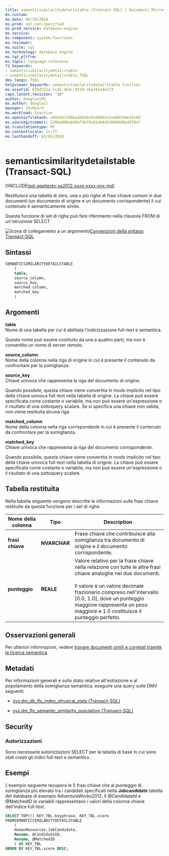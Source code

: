 ```yaml
---
title: semanticsimilaritydetailstable (Transact-SQL) | Documenti Microsoft
ms.custom: 
ms.date: 06/10/2016
ms.prod: sql-non-specified
ms.prod_service: database-engine
ms.service: 
ms.component: system-functions
ms.reviewer: 
ms.suite: sql
ms.technology: database-engine
ms.tgt_pltfrm: 
ms.topic: language-reference
f1_keywords:
- semanticsimilaritydetailstable
- semanticsimilaritydetailstable_TSQL
dev_langs: TSQL
helpviewer_keywords: semanticsimilaritydetailstable function
ms.assetid: 038d751a-fca5-4b4c-9129-cba741a4e173
caps.latest.revision: "16"
author: douglaslMS
ms.author: douglasl
manager: jhubbard
ms.workload: Inactive
ms.openlocfilehash: c602d6119bba1b828c9c68853c2ed60249e33c60
ms.sourcegitcommit: 2208a909ab09af3b79c62e04d3360d4d9ed970a7
ms.translationtype: MT
ms.contentlocale: it-IT
ms.lasthandoff: 01/02/2018
---
```

# <a name="semanticsimilaritydetailstable-transact-sql"></a>semanticsimilaritydetailstable (Transact-SQL)
[!INCLUDE[tsql-appliesto-ss2012-xxxx-xxxx-xxx-md](../../includes/tsql-appliesto-ss2012-xxxx-xxxx-xxx-md.md)]

  Restituisce una tabella di zero, una o più righe di frasi chiave comuni in due documenti (un documento di origine e un documento corrispondente) il cui contenuto è semanticamente simile.  
  
 Questa funzione di set di righe può fare riferimento nella clausola FROM di un'istruzione SELECT 
  
 ![Icona di collegamento a un argomento](../../database-engine/configure-windows/media/topic-link.gif "Icona di collegamento a un argomento")[Convenzioni della sintassi Transact-SQL](../../t-sql/language-elements/transact-sql-syntax-conventions-transact-sql.md)  
  
## <a name="syntax"></a>Sintassi  
  
```sql  
SEMANTICSIMILARITYDETAILSTABLE  
    (  
    table,  
    source_column,  
    source_key,  
    matched_column,  
    matched_key  
    )  
```  
  
##  <a name="Arguments"></a> Argomenti  
 **table**  
 Nome di una tabella per cui è abilitata l'indicizzazione full-text e semantica.  
  
 Questo nome può essere costituito da una a quattro parti, ma non è consentito un nome di server remoto.  
  
 **source_column**  
 Nome della colonna nella riga di origine in cui è presente il contenuto da confrontare per la somiglianza.  
  
 **source_key**  
 Chiave univoca che rappresenta la riga del documento di origine.  
  
 Quando possibile, questa chiave viene convertita in modo implicito nel tipo della chiave univoca full-text nella tabella di origine. La chiave può essere specificata come costante o variabile, ma non può essere un'espressione o il risultato di una sottoquery scalare. Se si specifica una chiave non valida, non viene restituita alcuna riga.  
  
 **matched_column**  
 Nome della colonna nella riga corrispondente in cui è presente il contenuto da confrontare per la somiglianza.  
  
 **matched_key**  
 Chiave univoca che rappresenta la riga del documento corrispondente.  
  
 Quando possibile, questa chiave viene convertita in modo implicito nel tipo della chiave univoca full-text nella tabella di origine. La chiave può essere specificata come costante o variabile, ma non può essere un'espressione o il risultato di una sottoquery scalare.  
  
## <a name="table-returned"></a>Tabella restituita  
 Nella tabella seguente vengono descritte le informazioni sulle frasi chiave restituite da questa funzione per i set di righe.  
  
|Nome della colonna|Tipo|Description|  
|------------------|----------|-----------------|  
|**frasi chiave**|**NVARCHAR**|Frase chiave che contribuisce alla somiglianza tra documento di origine e il documento corrispondente.|  
|**punteggio**|**REALE**|Valore relativo per la frase chiave nella relazione con tutte le altre frasi chiave analoghe nei due documenti.<br /><br /> Il valore è un valore decimale frazionario compreso nell'intervallo [0.0, 1.0], dove un punteggio maggiore rappresenta un peso maggiore e 1.0 costituisce il punteggio perfetto.|  
  
## <a name="general-remarks"></a>Osservazioni generali  
 Per ulteriori informazioni, vedere [trovare documenti simili e correlati tramite la ricerca semantica](../../relational-databases/search/find-similar-and-related-documents-with-semantic-search.md).  
  
## <a name="metadata"></a>Metadati  
 Per informazioni generali e sullo stato relative all'estrazione e al popolamento della somiglianza semantica, eseguire una query sulle DMV seguenti:  
  
-   [sys.dm_db_fts_index_physical_stats &#40;Transact-SQL&#41;](../../relational-databases/system-dynamic-management-views/sys-dm-db-fts-index-physical-stats-transact-sql.md)  
  
-   [sys.dm_fts_semantic_similarity_population &#40;Transact-SQL&#41;](../../relational-databases/system-dynamic-management-views/sys-dm-fts-semantic-similarity-population-transact-sql.md)  
  
## <a name="security"></a>Security  
  
### <a name="permissions"></a>Autorizzazioni  
 Sono necessarie autorizzazioni SELECT per la tabella di base in cui sono stati creati gli indici full-text e semantico.  
  
## <a name="examples"></a>Esempi  
 L'esempio seguente recupera le 5 frasi chiave che al punteggio di somiglianza più elevato tra i candidati specificati nella **Jobcandidate** tabella del database di esempio AdventureWorks2012. Il @CandidateId e @MatchedID le variabili rappresentano i valori della colonna chiave dell'indice full-text.  
  
```sql  
SELECT TOP(5) KEY_TBL.keyphrase, KEY_TBL.score  
FROMSEMANTICSIMILARITYDETAILSTABLE  
    (  
    HumanResources.JobCandidate,  
    Resume, @CandidateID,  
    Resume, @MatchedID  
    ) AS KEY_TBL  
ORDER BY KEY_TBL.score DESC;  
  
```  
  
  
